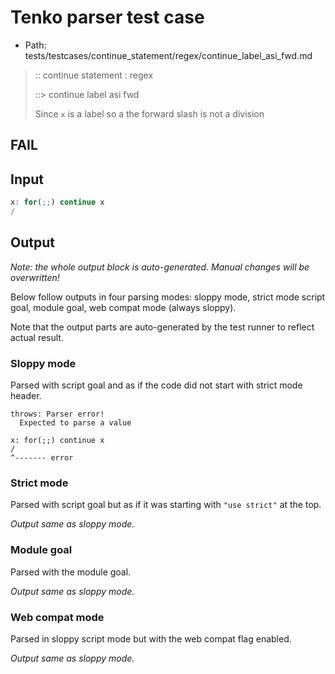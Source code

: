 # Tenko parser test case

- Path: tests/testcases/continue_statement/regex/continue_label_asi_fwd.md

> :: continue statement : regex
>
> ::> continue label asi fwd
>
> Since `x` is a label so a the forward slash is not a division

## FAIL

## Input

`````js
x: for(;;) continue x
/
`````

## Output

_Note: the whole output block is auto-generated. Manual changes will be overwritten!_

Below follow outputs in four parsing modes: sloppy mode, strict mode script goal, module goal, web compat mode (always sloppy).

Note that the output parts are auto-generated by the test runner to reflect actual result.

### Sloppy mode

Parsed with script goal and as if the code did not start with strict mode header.

`````
throws: Parser error!
  Expected to parse a value

x: for(;;) continue x
/
^------- error
`````

### Strict mode

Parsed with script goal but as if it was starting with `"use strict"` at the top.

_Output same as sloppy mode._

### Module goal

Parsed with the module goal.

_Output same as sloppy mode._

### Web compat mode

Parsed in sloppy script mode but with the web compat flag enabled.

_Output same as sloppy mode._
